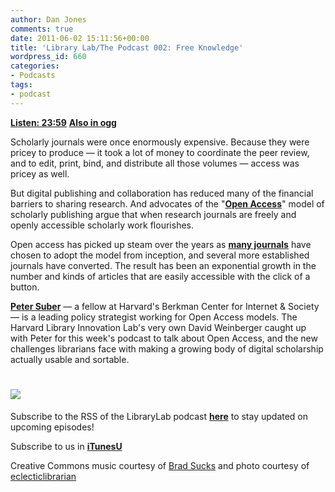 ```yaml
---
author: Dan Jones
comments: true
date: 2011-06-02 15:11:56+00:00
title: 'Library Lab/The Podcast 002: Free Knowledge'
wordpress_id: 660
categories:
- Podcasts
tags:
- podcast
---
```


[**Listen: 23:59**](http://librarylab.law.harvard.edu/blog/wp-content/uploads/podcast/2011-05-28_suber.mp3)
[**Also in ogg**](http://librarylab.law.harvard.edu/blog/wp-content/uploads/podcast/2011-05-28_suber.ogg)

Scholarly journals were once enormously expensive. Because they were pricey to produce — it took a lot of money to coordinate the peer review, and to edit, print, bind, and distribute all those volumes — access was pricey as well.

But digital publishing and collaboration has reduced many of the financial barriers to sharing research. And advocates of the "[**Open Access**](http://www.earlham.edu/~peters/fos/overview.htm)" model of scholarly publishing argue that when research journals are freely and openly accessible scholarly work flourishes.

Open access has picked up steam over the years as [**many journals**](http://www.doaj.org/) have chosen to adopt the model from inception, and several more established journals have converted. The result has been an exponential growth in the number and kinds of articles that are easily accessible with the click of a button.

[**Peter Suber**](http://www.earlham.edu/~peters/hometoc.htm) — a fellow at Harvard's Berkman Center for Internet & Society — is a leading policy strategist working for Open Access models. The Harvard Library Innovation Lab's very own David Weinberger caught up with Peter for this week's podcast to talk about Open Access, and the new challenges librarians face with making a growing body of digital scholarship actually usable and sortable.

![](http://farm1.static.flickr.com/7/9450783_7ceb63cd91.jpg)
===========
Subscribe to the RSS of the LibraryLab podcast [**here**](http://librarylab.law.harvard.edu/blog/category/podcast/) to stay updated on upcoming episodes!

Subscribe to us in [**iTunesU**](http://itunes.apple.com/WebObjects/MZStore.woa/wa/viewPodcast?id=457060447)

Creative Commons music courtesy of [Brad Sucks](http://www.bradsucks.net/albums/guess-whos-a-mess/) and photo courtesy of [eclecticlibrarian](http://www.flickr.com/photos/eclecticlibrarian/9450783/)
